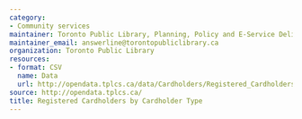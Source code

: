 ```yaml
---
category:
- Community services
maintainer: Toronto Public Library, Planning, Policy and E-Service Delivery
maintainer_email: answerline@torontopubliclibrary.ca
organization: Toronto Public Library
resources:
- format: CSV
  name: Data
  url: http://opendata.tplcs.ca/data/Cardholders/Registered_Cardholders_by_Cardholder_Type.csv
source: http://opendata.tplcs.ca/
title: Registered Cardholders by Cardholder Type
---
```

